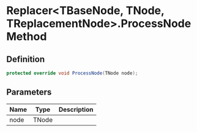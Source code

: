 # Replacer&lt;TBaseNode, TNode, TReplacementNode&gt;.ProcessNode Method
## Definition

```c#
protected override void ProcessNode(TNode node);
```

## Parameters

| Name | Type | Description |
| ---- | ---- | ----------- |
| node | TNode |  |

